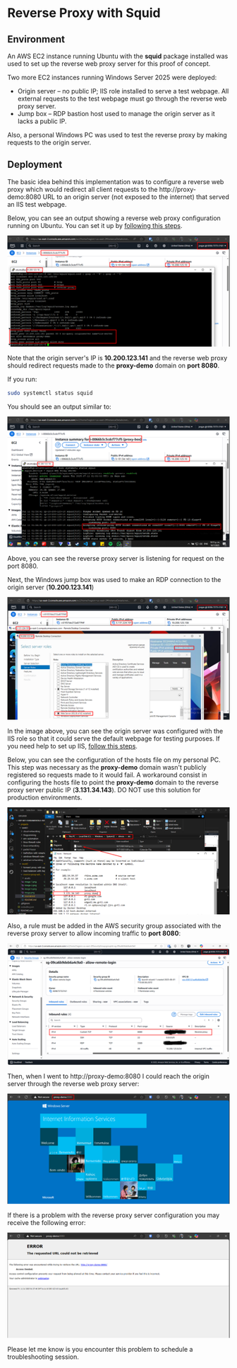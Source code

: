 # Reverse Proxy with Squid

## Environment

An AWS EC2 instance running Ubuntu with the **squid** package installed was used to set up the reverse web proxy server for this proof of concept.

Two more EC2 instances running Windows Server 2025 were deployed:

- Origin server – no public IP; IIS role installed to serve a test webpage. All external requests to the test webpage must go through the reverse web proxy server.
- Jump box – RDP bastion host used to manage the origin server as it lacks a public IP.

Also, a personal Windows PC was used to test the reverse proxy by making requests to the origin server.

## Deployment

The basic idea behind this implementation was to configure a reverse web proxy which would redirect all client requests to the http://proxy-demo:8080 URL to an origin server (not exposed to the internet) that served an IIS test webpage.

Below, you can see an output showing a reverse web proxy configuration running on Ubuntu. You can set it up by [following this steps](./README.md).

![output for a reverse proxy configuration with squid](./assets/reverse-proxy-with-squid-a.png)

Note that the origin server's IP is **10.200.123.141** and the reverse web proxy should redirect requests made to the **proxy-demo** domain on **port 8080**.

If you run: 

```sh
sudo systemctl status squid
```

You should see an output similar to:

![squid status for reverse proxy](./assets/reverse-proxy-with-squid-b.png)

Above, you can see the reverse proxy server is listening for request on the port 8080.

Next, the Windows jump box was used to make an RDP connection to the origin server (**10.200.123.141**)

![origin server showing an IIS role installation](./assets/reverse-proxy-with-squid-c.png)

In the image above, you can see the origin server was configured with the IIS role so that it could serve the default webpage for testing purposes. If you need help to set up IIS, [follow this steps](https://learn.microsoft.com/en-us/iis/web-hosting/web-server-for-shared-hosting/installing-the-web-server-role).

Below, you can see the configuration of the hosts file on my personal PC. This step was necessary as the **proxy-demo** domain wasn't publicly registered so requests made to it would fail. A workaround consist in configuring the hosts file to point the **proxy-demo** domain to the reverse proxy server public IP (**3.131.34.143**). DO NOT use this solution for production environments.

![hosts file configuration for  proxy-demo domain](./assets/reverse-proxy-with-squid-d.png)

Also, a rule must be added in the AWS security group associated with the reverse proxy server to allow incoming traffic to **port 8080**:

![security group showing rule to allow incoming traffic to port 8080](./assets/reverse-proxy-with-squid-g.png)

Then, when I went to http://proxy-demo:8080 I could reach the origin server through the reverse web proxy server:

![origin server test webpage accessed through the reverse web proxy ](./assets/reverse-proxy-with-squid-e.png)

If there is a problem with the reverse proxy server configuration you may receive the following error:

![reverse web proxy access denied error](./assets/reverse-proxy-with-squid-f.png)

Please let me know is you encounter this problem to schedule a troubleshooting session.

